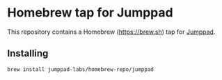 # Homebrew tap for Jumppad

This repository contains a Homebrew (https://brew.sh) tap for [Jumppad](https://jumppad.dev).

## Installing

```
brew install jumppad-labs/homebrew-repo/jumppad
```
